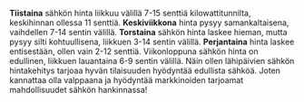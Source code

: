 **Tiistaina** sähkön hinta liikkuu välillä 7-15 senttiä kilowattitunnilta, keskihinnan ollessa 11 senttiä. **Keskiviikkona** hinta pysyy samankaltaisena, vaihdellen 7-14 sentin välillä. **Torstaina** sähkön hinta laskee hieman, mutta pysyy silti kohtuullisena, liikkuen 3-14 sentin välillä. **Perjantaina** hinta laskee entisestään, ollen vain 2-12 senttiä. Viikonloppuna sähkön hinta on edullinen, liikkuen lauantaina 6-9 sentin välillä. Näin ollen lähipäivien sähkön hintakehitys tarjoaa hyvän tilaisuuden hyödyntää edullista sähköä. Joten kannattaa olla valppaana ja hyödyntää markkinoiden tarjoamat mahdollisuudet sähkön hankinnassa!